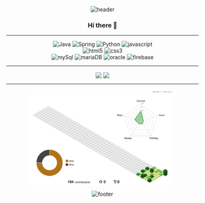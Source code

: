 <div align="center">
  
  ![header](https://capsule-render.vercel.app/api?type=waving&text=can'tHurtMe&height=180&fontAlignY=35&fontColor=FFFFFF)
</div>
<div align="center">
  
  ### Hi there 👋
</div>

***

<div align="center">
  <section>
    <img alt="Java" src ="https://img.shields.io/badge/Java-007396.svg?&style=flat&logo=Java&logoColor=white"/>
    <img alt="Spring" src="https://img.shields.io/badge/spring-6DB33F?style=flat&logo=spring&logoColor=white">
    <img alt="Python" src="https://img.shields.io/badge/python-3776AB?style=flat&logo=python&logoColor=white">
    <img alt="javascript" src="https://img.shields.io/badge/javascript-F7DF1E?style=flat&logo=javascript&logoColor=white">
  </section>
  <section>
    <img alt="html5" src="https://img.shields.io/badge/html5-E34F26?style=flat&logo=html5&logoColor=white">
    <img alt="css3" src="https://img.shields.io/badge/css3-1572B6?style=flat&logo=css3&logoColor=white">
  </section>
  <section>
    <img alt="mySql" src="https://img.shields.io/badge/mysql-4479A1?style=flat&logo=mysql&logoColor=white">
    <img alt="mariaDB" src="https://img.shields.io/badge/mariadb-003545?style=flat&logo=mariadb&logoColor=white">
    <img alt="oracle" src="https://img.shields.io/badge/oracle-F80000?style=flat&logo=oracle&logoColor=white">
    <img alt="firebase" src="https://img.shields.io/badge/firebase-FFCA28?style=flat&logo=firebase&logoColor=white">
  </section>
</div>

***

<div align="center">
  <a href="/"><img align="center" style="height:180px" src="https://github-readme-stats.vercel.app/api?username=javython999&show_icons=true&theme=default"/></a>
  <a href=""><img align="center" style="height:180px" src="https://github-readme-stats.vercel.app/api/top-langs/?username=javython999&layout=compact" /></a>
</div>

***

<div align="center">
  <a href=""><img align="center" style="width:75%" src="./profile-3d-contrib/profile-green-animate.svg" /></a>
</div>



<div align="center">
  
  ![footer](https://capsule-render.vercel.app/api?type=waving&height=180&section=footer)
</div>


